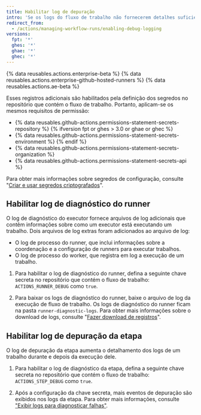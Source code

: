 ```yaml
---
title: Habilitar log de depuração
intro: 'Se os logs do fluxo de trabalho não fornecerem detalhes suficientes para diagnosticar o motivo pelo qual um fluxo de trabalho, um trabalho ou uma etapa não está funcionando como esperado, habilite o log de depuração adicional.'
redirect_from:
  - /actions/managing-workflow-runs/enabling-debug-logging
versions:
  fpt: '*'
  ghes: '*'
  ghae: '*'
  ghec: '*'
---
```


{% data reusables.actions.enterprise-beta %}
{% data reusables.actions.enterprise-github-hosted-runners %}
{% data reusables.actions.ae-beta %}

Esses registros adicionais são habilitados pela definição dos segredos no repositório que contém o fluxo de trabalho. Portanto, aplicam-se os mesmos requisitos de permissão:

- {% data reusables.github-actions.permissions-statement-secrets-repository %}
{% ifversion fpt or ghes > 3.0 or ghae or ghec %}
- {% data reusables.github-actions.permissions-statement-secrets-environment %}
{% endif %}
- {% data reusables.github-actions.permissions-statement-secrets-organization %}
- {% data reusables.github-actions.permissions-statement-secrets-api %}

Para obter mais informações sobre segredos de configuração, consulte "[Criar e usar segredos criptografados](/actions/automating-your-workflow-with-github-actions/creating-and-using-encrypted-secrets)".

## Habilitar log de diagnóstico do runner

O log de diagnóstico do executor fornece arquivos de log adicionais que contêm informações sobre como um executor está executando um trabalho. Dois arquivos de log extras foram adicionados ao arquivo de log:

* O log de processo do runner, que inclui informações sobre a coordenação e a configuração de runners para executar trabalhos.
* O log de processo do worker, que registra em log a execução de um trabalho.

1. Para habilitar o log de diagnóstico do runner, defina a seguinte chave secreta no repositório que contém o fluxo de trabalho: `ACTIONS_RUNNER_DEBUG` como `true`.

1. Para baixar os logs de diagnóstico do runner, baixe o arquivo de log da execução de fluxo de trabalho. Os logs de diagnóstico do runner ficam na pasta `runner-diagnostic-logs`. Para obter mais informações sobre o download de logs, consulte "[Fazer download de registros](/actions/managing-workflow-runs/using-workflow-run-logs/#downloading-logs)".

## Habilitar log de depuração da etapa

O log de depuração da etapa aumenta o detalhamento dos logs de um trabalho durante e depois da execução dele.

1. Para habilitar o log de diagnóstico da etapa, defina a seguinte chave secreta no repositório que contém o fluxo de trabalho: `ACTIONS_STEP_DEBUG` como `true`.

1. Após a configuração da chave secreta, mais eventos de depuração são exibidos nos logs da etapa. Para obter mais informações, consulte ["Exibir logs para diagnosticar falhas"](/actions/managing-workflow-runs/using-workflow-run-logs/#viewing-logs-to-diagnose-failures).

